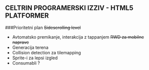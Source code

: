 ## CELTRIN PROGRAMERSKI IZZIV - HTML5 PLATFORMER
###Prioritetni plan
~~Sidescrolling level~~
* Avtomatsko premikanje, interakcija z tappanjem
~~RWD za mobilne naprave~~ 
* Generacija terena
* Collision detection za tilemapping
* Sprite-i za lepsi izgled
* Consumabli ?
